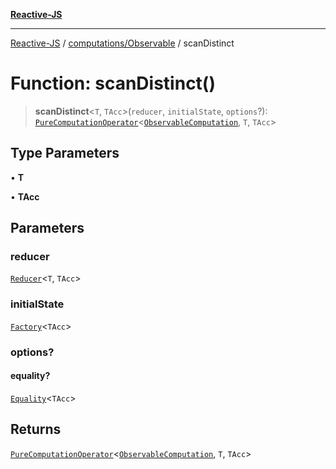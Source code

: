 [**Reactive-JS**](../../../README.md)

***

[Reactive-JS](../../../README.md) / [computations/Observable](../README.md) / scanDistinct

# Function: scanDistinct()

> **scanDistinct**\<`T`, `TAcc`\>(`reducer`, `initialState`, `options`?): [`PureComputationOperator`](../../type-aliases/PureComputationOperator.md)\<[`ObservableComputation`](../interfaces/ObservableComputation.md), `T`, `TAcc`\>

## Type Parameters

• **T**

• **TAcc**

## Parameters

### reducer

[`Reducer`](../../../functions/type-aliases/Reducer.md)\<`T`, `TAcc`\>

### initialState

[`Factory`](../../../functions/type-aliases/Factory.md)\<`TAcc`\>

### options?

#### equality?

[`Equality`](../../../functions/type-aliases/Equality.md)\<`TAcc`\>

## Returns

[`PureComputationOperator`](../../type-aliases/PureComputationOperator.md)\<[`ObservableComputation`](../interfaces/ObservableComputation.md), `T`, `TAcc`\>
